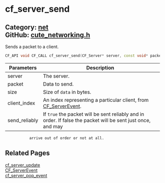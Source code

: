 [](../header.md ':include')

# cf_server_send

Category: [net](/api_reference?id=net)  
GitHub: [cute_networking.h](https://github.com/RandyGaul/cute_framework/blob/master/include/cute_networking.h)  
---

Sends a packet to a client.

```cpp
CF_API void CF_CALL cf_server_send(CF_Server* server, const void* packet, int size, int client_index, bool send_reliably);
```

Parameters | Description
--- | ---
server | The server.
packet | Data to send.
size | Size of `data` in bytes.
client_index | An index representing a particular client, from [CF_ServerEvent](/net/cf_serverevent.md).
send_reliably | If `true` the packet will be sent reliably and in order. If false the packet will be sent just once, and may
               arrive out of order or not at all.

## Related Pages

[cf_server_update](/net/cf_server_update.md)  
[CF_ServerEvent](/net/cf_serverevent.md)  
[cf_server_pop_event](/net/cf_server_pop_event.md)  
